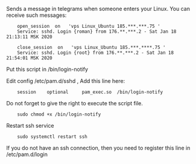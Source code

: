 Sends a message in telegrams when someone enters your Linux.
You can receive such messages:

        open_session  on   'vps Linux_Ubuntu 185.***.***.75 ' 
        Service: sshd. Login {roman} from 176.**.***.2 - Sat Jan 18 21:13:11 MSK 2020
        
        close_session  on   'vps Linux_Ubuntu 185.***.****.75 ' 
        Service: sshd. Login {root} from 176.**.***.2 - Sat Jan 18 21:54:01 MSK 2020
        
Put this script in   /bin/login-notify

Edit config  /etc/pam.d/sshd , Add this line here:

        session    optional     pam_exec.so  /bin/login-notify

Do not forget to give the right to execute the script file. 

        sudo chmod +x /bin/login-notify

Restart ssh service

        sudo systemctl restart ssh
        
If you do not have an ssh connection, then you need to register this line in /etc/pam.d/login
